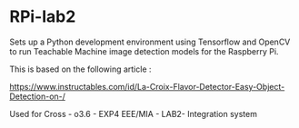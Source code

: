 # RPi-lab2
Sets up a Python development environment using Tensorflow and OpenCV to run Teachable Machine image detection models for the Raspberry Pi.  

This is based on the following article :  
  
https://www.instructables.com/id/La-Croix-Flavor-Detector-Easy-Object-Detection-on-/  

Used for Cross - o3.6 - EXP4 EEE/MIA - LAB2- Integration system
